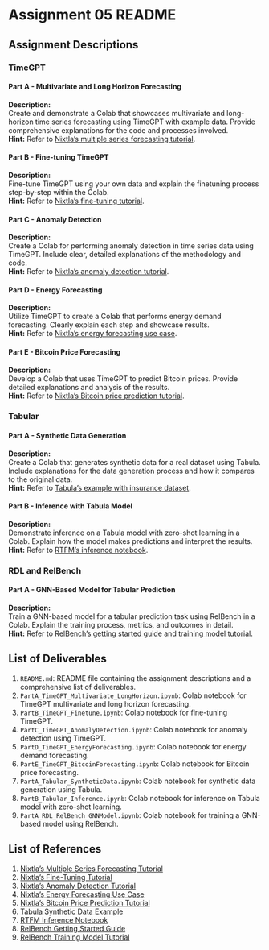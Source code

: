 # Assignment 05 README

## Assignment Descriptions

### TimeGPT

#### Part A - Multivariate and Long Horizon Forecasting

**Description:**  
Create and demonstrate a Colab that showcases multivariate and long-horizon time series forecasting using TimeGPT with example data. Provide comprehensive explanations for the code and processes involved.  
**Hint:** Refer to [Nixtla’s multiple series forecasting tutorial](https://docs.nixtla.io/docs/tutorials-multiple_series_forecasting).

#### Part B - Fine-tuning TimeGPT

**Description:**  
Fine-tune TimeGPT using your own data and explain the finetuning process step-by-step within the Colab.  
**Hint:** Refer to [Nixtla’s fine-tuning tutorial](https://docs.nixtla.io/docs/tutorials-fine_tuning).

#### Part C - Anomaly Detection

**Description:**  
Create a Colab for performing anomaly detection in time series data using TimeGPT. Include clear, detailed explanations of the methodology and code.  
**Hint:** Refer to [Nixtla’s anomaly detection tutorial](https://docs.nixtla.io/docs/tutorials-anomaly_detection).

#### Part D - Energy Forecasting

**Description:**  
Utilize TimeGPT to create a Colab that performs energy demand forecasting. Clearly explain each step and showcase results.  
**Hint:** Refer to [Nixtla’s energy forecasting use case](https://docs.nixtla.io/docs/use-cases-forecasting_energy_demand).

#### Part E - Bitcoin Price Forecasting

**Description:**  
Develop a Colab that uses TimeGPT to predict Bitcoin prices. Provide detailed explanations and analysis of the results.  
**Hint:** Refer to [Nixtla’s Bitcoin price prediction tutorial](https://docs.nixtla.io/docs/use-cases-bitcoin_price_prediction).

### Tabular

#### Part A - Synthetic Data Generation

**Description:**  
Create a Colab that generates synthetic data for a real dataset using Tabula. Include explanations for the data generation process and how it compares to the original data.  
**Hint:** Refer to [Tabula’s example with insurance dataset](https://github.com/zhao-zilong/Tabula/blob/main/Tabula_on_insurance_dataset.ipynb).

#### Part B - Inference with Tabula Model

**Description:**  
Demonstrate inference on a Tabula model with zero-shot learning in a Colab. Explain how the model makes predictions and interpret the results.  
**Hint:** Refer to [RTFM’s inference notebook](https://github.com/mlfoundations/rtfm/blob/main/notebooks/inference.ipynb).

### RDL and RelBench

#### Part A - GNN-Based Model for Tabular Prediction

**Description:**  
Train a GNN-based model for a tabular prediction task using RelBench in a Colab. Explain the training process, metrics, and outcomes in detail.  
**Hint:** Refer to [RelBench’s getting started guide](https://relbench.stanford.edu/start/) and [training model tutorial](https://colab.research.google.com/github/snap-stanford/relbench/blob/main/tutorials/train_model.ipynb).

## List of Deliverables

1. `README.md`: README file containing the assignment descriptions and a comprehensive list of deliverables.
2. `PartA_TimeGPT_Multivariate_LongHorizon.ipynb`: Colab notebook for TimeGPT multivariate and long horizon forecasting.
3. `PartB_TimeGPT_Finetune.ipynb`: Colab notebook for fine-tuning TimeGPT.
4. `PartC_TimeGPT_AnomalyDetection.ipynb`: Colab notebook for anomaly detection using TimeGPT.
5. `PartD_TimeGPT_EnergyForecasting.ipynb`: Colab notebook for energy demand forecasting.
6. `PartE_TimeGPT_BitcoinForecasting.ipynb`: Colab notebook for Bitcoin price forecasting.
7. `PartA_Tabular_SyntheticData.ipynb`: Colab notebook for synthetic data generation using Tabula.
8. `PartB_Tabular_Inference.ipynb`: Colab notebook for inference on Tabula model with zero-shot learning.
9. `PartA_RDL_RelBench_GNNModel.ipynb`: Colab notebook for training a GNN-based model using RelBench.

## List of References

1. [Nixtla’s Multiple Series Forecasting Tutorial](https://docs.nixtla.io/docs/tutorials-multiple_series_forecasting)
2. [Nixtla’s Fine-Tuning Tutorial](https://docs.nixtla.io/docs/tutorials-fine_tuning)
3. [Nixtla’s Anomaly Detection Tutorial](https://docs.nixtla.io/docs/tutorials-anomaly_detection)
4. [Nixtla’s Energy Forecasting Use Case](https://docs.nixtla.io/docs/use-cases-forecasting_energy_demand)
5. [Nixtla’s Bitcoin Price Prediction Tutorial](https://docs.nixtla.io/docs/use-cases-bitcoin_price_prediction)
6. [Tabula Synthetic Data Example](https://github.com/zhao-zilong/Tabula/blob/main/Tabula_on_insurance_dataset.ipynb)
7. [RTFM Inference Notebook](https://github.com/mlfoundations/rtfm/blob/main/notebooks/inference.ipynb)
8. [RelBench Getting Started Guide](https://relbench.stanford.edu/start/)
9. [RelBench Training Model Tutorial](https://colab.research.google.com/github/snap-stanford/relbench/blob/main/tutorials/train_model.ipynb)
